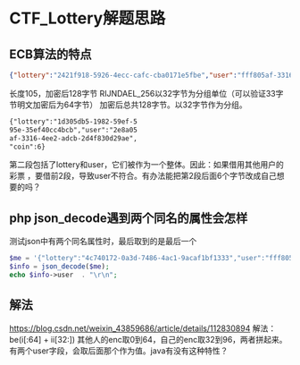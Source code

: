 #  CTF_Lottery解题思路

## ECB算法的特点
```json
{"lottery":"2421f918-5926-4ecc-cafc-cba0171e5fbe","user":"fff805af-3316-4ee2-adcb-2d4f830d29ae","coin":6}
```
长度105，加密后128字节
RIJNDAEL_256以32字节为分组单位（可以验证33字节明文加密后为64字节）
加密后总共128字节。以32字节作为分组。

```txt
{"lottery":"1d305db5-1982-59ef-5  
95e-35ef40cc4bcb","user":"2e8a05
af-3316-4ee2-adcb-2d4f830d29ae",
"coin":6}
```
第二段包括了lottery和user，它们被作为一个整体。因此：如果借用其他用户的彩票 ，要借前2段，导致user不符合。有办法能把第2段后面6个字节改成自己想要的吗？

## php json_decode遇到两个同名的属性会怎样
测试json中有两个同名属性时，最后取到的是最后一个
```php
$me = '{"lottery":"4c740172-0a3d-7486-4ac1-9acaf1bf1333","user":"fff80595e-35ef40cc4bcb","user":"2e8a05af-3316-4ee2-adcb-2d4f830d29ae","coin":6}';
$info = json_decode($me);
echo $info->user  . "\r\n";
```

## 解法
https://blog.csdn.net/weixin_43859686/article/details/112830894
解法：be(i[:64] + ii[32:]) 其他人的enc取0到64，自己的enc取32到96，两者拼起来。有两个user字段，会取后面那个作为值。java有没有这种特性？


